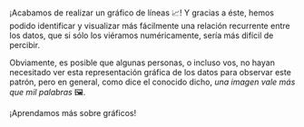 ¡Acabamos de realizar un gráfico de líneas :chart_with_upwards_trend:! Y gracias a éste, hemos podido identificar y visualizar más fácilmente una relación recurrente entre los datos, que si sólo los viéramos numéricamente, sería más difícil de percibir.

Obviamente, es posible que algunas personas, o incluso vos, no hayan necesitado ver esta representación gráfica de los datos para observar este patrón, pero en general, como dice el conocido dicho, _una imagen vale más que mil palabras_ 🖼️.

¡Aprendamos más sobre gráficos!
